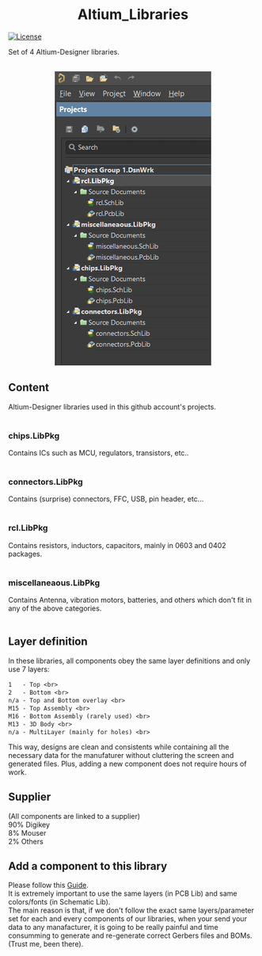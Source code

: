 <h1 align='center'>Altium_Libraries</h1>

[![License](https://img.shields.io/badge/license-MIT-blue.svg)](https://opensource.org/licenses/MIT)

Set of 4 Altium-Designer libraries.
<br><br>
<p align="center"><img  src="Support/Assets_readme/file_explorer.png"></p>

## Content
Altium-Designer libraries used in this github account's projects.
<br> <br>

### chips.LibPkg
Contains ICs such as MCU, regulators, transistors, etc..
<br> <br>

### connectors.LibPkg
Contains (surprise) connectors, FFC, USB, pin header, etc...
<br> <br>

### rcl.LibPkg
Contains resistors, inductors, capacitors, mainly in 0603 and 0402 packages.
<br> <br>

### miscellaneaous.LibPkg
Contains Antenna, vibration motors, batteries, and others which don't fit in any of the above categories.
<br> <br>

## Layer definition
In these libraries, all components obey the same layer definitions and only use 7 layers:<br>
```
1   - Top <br>
2   - Bottom <br>
n/a - Top and Bottom overlay <br>
M15 - Top Assembly <br>
M16 - Bottom Assembly (rarely used) <br>
M13 - 3D Body <br>
n/a - MultiLayer (mainly for holes) <br>
```
This way, designs are clean and consistents while containing all the necessary data for the manufaturer without cluttering the screen and generated files. Plus, adding a new component does not require hours of work.

## Supplier 
(All components are linked to a supplier)<br>
90% Digikey<br>
8% Mouser<br>
2% Others

## Add a component to this library
Please follow this <a href="https://github.com/pseudoincorrect/Altium_Libraries/Support/Adding_Part_Guide.txt">Guide</a>.
<br>
It is extremely important to use the same layers (in PCB Lib) and same colors/fonts (in Schematic Lib).
<br>
The main reason is that, if we don't follow the exact same layers/parameter set for each and every components of our libraries, when your send your data to any manafacturer, it is going to be really painful and time consumming to generate and re-generate correct Gerbers files and BOMs. (Trust me, been there).